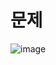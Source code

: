 # 문제
![image](https://user-images.githubusercontent.com/109774037/199630877-2ea655bb-8e5f-4005-9043-71d066d71925.png)

